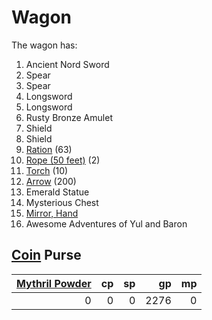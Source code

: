 # Wagon

The wagon has:

1. Ancient Nord Sword
2. Spear
3. Spear
4. Longsword
5. Longsword
6. Rusty Bronze Amulet
7. Shield
8. Shield
9. [Ration](../../../../Items%20and%20Gear/Gear/1%20Coin/Ration.md) (63)
10. [Rope (50 feet)](../../../../Items%20and%20Gear/Gear/50%20Coins/Rope%20(50%20feet).md) (2)
11. [Torch](../../../../Items%20and%20Gear/Gear/1%20Coin/Torch.md) (10)
12. [Arrow](../../../../Items%20and%20Gear/Weapons/Ammo/Arrow.md) (200)
13. Emerald Statue
14. Mysterious Chest
15. [Mirror, Hand](../../../../Items%20and%20Gear/Gear/25%20Coins/Mirror,%20Hand.md)
16. Awesome Adventures of Yul and Baron

## [Coin](../../../../Resources%20for%20GMs/Economy/Coins.md) Purse

| [Mythril Powder](../../../../Magic/Spellcasting/Mythril.md) |  cp |  sp |   gp |  mp |
| -------------------------------------------------------: | --: | --: | ---: | --: |
|                                                        0 |   0 |   0 | 2276 |   0 |
